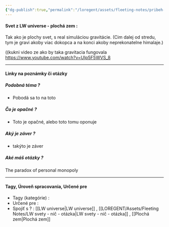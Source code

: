```yaml
---
{"dg-publish":true,"permalink":"/loregent/assets/fleeting-notes/pribeh-plocha-zem-napad/"}
---
```


#### Svet z LW universe - plochá zem : 
Tak ako je plochy svet, s real simuláciou gravitácie. (Cim dalej od stredu, tym je gravi akoby viac dokopca a na konci akoby neprekonatelne himalaje.) 

((kukni video ze ako by taka gravitacia fungovala
  https://www.youtube.com/watch?v=UIp5F5WVS_8 


---
#### Linky na poznámky či otázky

##### Podobná téma ?
- Pobodá sa to na toto

##### Čo je opačné ?
- Toto je opačné, alebo toto tomu oponuje

##### Aký je záver ?
- takýto je záver
##### Aké máš otázky ?
The paradox of personal monopoly

---
#### Tagy, Úroveň spracovania, Určené pre
- Tagy (kategórie) : 
- Určené pre : 
- Spojiť s ? : [[LW universe\|LW universe]] , [[LOREGENT/Assets/Fleeting Notes/LW svety - nič - otázka\|LW svety - nič - otázka]] , [[Plochá zem\|Plochá zem]]